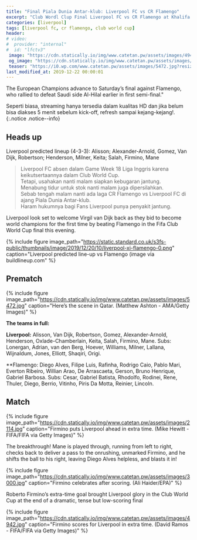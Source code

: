 ```yaml
---
title: "Final Piala Dunia Antar-klub: Liverpool FC vs CR Flamengo"
excerpt: "Club Wordl Clup Final Liverpool FC vs CR Flamengo at Khalifa International Stadium, Doha, Qatar. Skor akhir: 1-0"
categories: [liverpool]
tags: [liverpool fc, cr flamengo, club world cup]
header:
# video:
#  provider: "internal"
#  id: "lfctv3"
 image: "https://cdn.statically.io/img/www.catetan.pw/assets/images/4942.jpg"
 og_image: "https://cdn.statically.io/img/www.catetan.pw/assets/images/5472.jpg"
 teaser: "https://i0.wp.com/www.catetan.pw/assets/images/5472.jpg?resize=400,250"
last_modified_at: 2019-12-22 00:00:01
---
```

The European Champions advance to Saturday’s final against Flamengo, who rallied to defeat Saudi side Al-Hilal earlier in first semi-final."

Seperti biasa, streaming hanya tersedia dalam kualitas HD dan jika belum bisa diakses 5 menit sebelum kick-off, refresh sampai kejang-kejang!.
{:.notice .notice--info}

## Heads up

Liverpool predicted lineup (4-3-3): Alisson; Alexander-Arnold, Gomez, Van Dijk, Robertson; Henderson, Milner, Keita; Salah, Firmino, Mane

> Liverpool FC absen dalam Game Week 18 Liga Inggris karena keikutsertaannya dalam Club World Cup.<br/>
> Tetapi, usahakan nanti malam siapkan kebugaran jantung.<br/>
> Menabung tidur untuk stok nanti malam juga dipersilahkan.<br/>
> Sebab tengah malam nanti ada laga CR Flamengo vs Liverpool FC di ajang Piala Dunia Antar-klub.<br/>
> Haram hukumnya bagi Fans Liverpool punya penyakit jantung.<br/>

Liverpool look set to welcome Virgil van Dijk back as they bid to become world champions for the first time by beating Flamengo in the Fifa Club World Cup final this evening.

{% include figure image_path="https://static.standard.co.uk/s3fs-public/thumbnails/image/2019/12/20/10/liverpool-xi-flamengo-0.png" caption="Liverpool predicted line-up vs Flamengo (image via buildlineup.com" %}

## Prematch

{% include figure image_path="https://cdn.statically.io/img/www.catetan.pw/assets/images/5472.jpg" caption="Here’s the scene in Qatar. (Matthew Ashton - AMA/Getty Images)" %}

**The teams in full:**

**Liverpool:** Alisson, Van Dijk, Robertson, Gomez, Alexander-Arnold, Henderson, Oxlade-Chamberlain, Keita, Salah, Firmino, Mane. Subs: Lonergan, Adrian, van den Berg, Hoever, Williams, Milner, Lallana, Wijnaldum, Jones, Elliott, Shaqiri, Origi.

**Flamengo: Diego Alves, Filipe Luis, Rafinha, Rodrigo Caio, Pablo Mari, Everton Ribeiro, Willian Arao, De Arrascaeta, Gerson, Bruno Henrique, Gabriel Barbosa. Subs: Cesar, Gabriel Batista, Rhodolfo, Rodinei, Rene, Thuler, Diego, Berrio, Vitinho, Piris Da Motta, Reinier, Lincoln.

## Match

{% include figure image_path="https://cdn.statically.io/img/www.catetan.pw/assets/images/2114.jpg" caption="Firmino puts Liverpool ahead in extra time. (Mike Hewitt - FIFA/FIFA via Getty Images)" %}

The breakthrough! Mane is played through, running from left to right, checks back to deliver a pass to the onrushing, unmarked Firmino, and he shifts the ball to his right, leaving Diego Alves helpless, and blasts it in!

{% include figure image_path="https://cdn.statically.io/img/www.catetan.pw/assets/images/3000.jpg" caption="Firmino celebrates after scoring. (Ali Haider/EPA)" %}

Roberto Firmino’s extra-time goal brought Liverpool glory in the Club World Cup at the end of a dramatic, tense but low-scoring final

{% include figure image_path="https://cdn.statically.io/img/www.catetan.pw/assets/images/4942.jpg" caption="Firmino scores for Liverpool in extra time. (David Ramos - FIFA/FIFA via Getty Images)" %}

